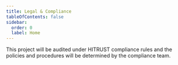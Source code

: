 ```yaml
---
title: Legal & Compliance
tableOfContents: false
sidebar:
  order: 0
  label: Home
---
```

This project will be audited under HITRUST compliance rules and the policies and procedures will be determined by the compliance team.



